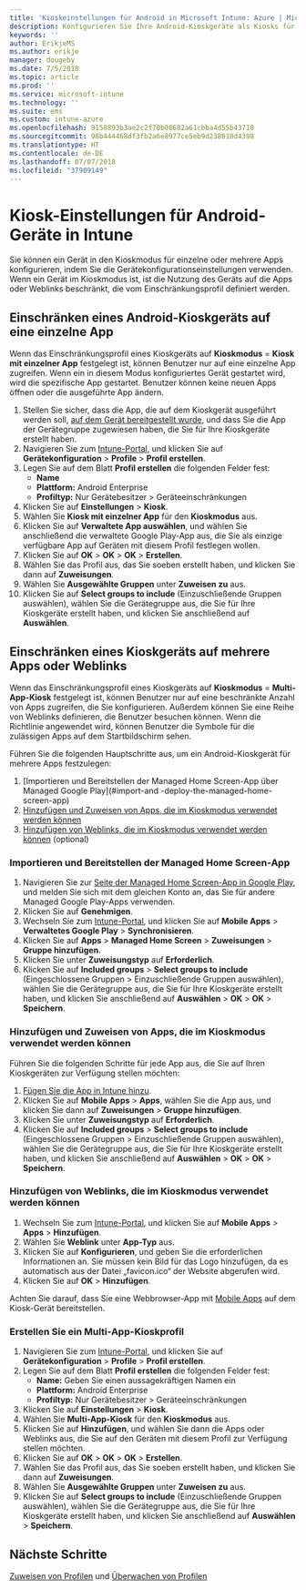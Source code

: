 ```yaml
---
title: 'Kioskeinstellungen für Android in Microsoft Intune: Azure | Microsoft-Dokumentation'
description: Konfigurieren Sie Ihre Android-Kioskgeräte als Kiosks für einzelne und mehrere Apps.
keywords: ''
author: ErikjeMS
ms.author: erikje
manager: dougeby
ms.date: 7/5/2018
ms.topic: article
ms.prod: ''
ms.service: microsoft-intune
ms.technology: ''
ms.suite: ems
ms.custom: intune-azure
ms.openlocfilehash: 9158893b3ae2c2f70b08682a61cbba4d55b43710
ms.sourcegitcommit: 98b444468df3fb2a6e8977ce5eb9d238610d4398
ms.translationtype: HT
ms.contentlocale: de-DE
ms.lasthandoff: 07/07/2018
ms.locfileid: "37909149"
---
```

# <a name="kiosk-settings-for-android-devices-in-intune"></a>Kiosk-Einstellungen für Android-Geräte in Intune

Sie können ein Gerät in den Kioskmodus für einzelne oder mehrere Apps konfigurieren, indem Sie die Gerätekonfigurationseinstellungen verwenden. Wenn ein Gerät im Kioskmodus ist, ist die Nutzung des Geräts auf die Apps oder Weblinks beschränkt, die vom Einschränkungsprofil definiert werden. 

## <a name="restrict-an-android-kiosk-device-to-a-single-app"></a>Einschränken eines Android-Kioskgeräts auf eine einzelne App

Wenn das Einschränkungsprofil eines Kioskgeräts auf **Kioskmodus** = **Kiosk mit einzelner App** festgelegt ist, können Benutzer nur auf eine einzelne App zugreifen. Wenn ein in diesem Modus konfiguriertes Gerät gestartet wird, wird die spezifische App gestartet. Benutzer können keine neuen Apps öffnen oder die ausgeführte App ändern.

1. Stellen Sie sicher, dass die App, die auf dem Kioskgerät ausgeführt werden soll, [auf dem Gerät bereitgestellt wurde](apps-deploy.md), und dass Sie die App der Gerätegruppe zugewiesen haben, die Sie für Ihre Kioskgeräte erstellt haben.
2. Navigieren Sie zum [Intune-Portal](https://portal.azure.com), und klicken Sie auf **Gerätekonfiguration** > **Profile** > **Profil erstellen**.
3. Legen Sie auf dem Blatt **Profil erstellen** die folgenden Felder fest:
     - **Name**
     - **Plattform:** Android Enterprise
     - **Profiltyp:** Nur Gerätebesitzer > Geräteeinschränkungen
4. Klicken Sie auf **Einstellungen** > **Kiosk**.
5. Wählen Sie **Kiosk mit einzelner App** für den **Kioskmodus** aus.
6. Klicken Sie auf **Verwaltete App auswählen**, und wählen Sie anschließend die verwaltete Google Play-App aus, die Sie als einzige verfügbare App auf Geräten mit diesem Profil festlegen wollen.
7. Klicken Sie auf **OK** > **OK** > **OK** > **Erstellen**.
8. Wählen Sie das Profil aus, das Sie soeben erstellt haben, und klicken Sie dann auf **Zuweisungen**.
9. Wählen Sie **Ausgewählte Gruppen** unter **Zuweisen zu** aus.
10. Klicken Sie auf **Select groups to include** (Einzuschließende Gruppen auswählen), wählen Sie die Gerätegruppe aus, die Sie für Ihre Kioskgeräte erstellt haben, und klicken Sie anschließend auf **Auswählen**.

## <a name="restrict-a-kiosk-device-to-a-set-of-apps-or-web-links"></a>Einschränken eines Kioskgeräts auf mehrere Apps oder Weblinks

Wenn das Einschränkungsprofil eines Kioskgeräts auf **Kioskmodus** = **Multi-App-Kiosk** festgelegt ist, können Benutzer nur auf eine beschränkte Anzahl von Apps zugreifen, die Sie konfigurieren. Außerdem können Sie eine Reihe von Weblinks definieren, die Benutzer besuchen können. Wenn die Richtlinie angewendet wird, können Benutzer die Symbole für die zulässigen Apps auf dem Startbildschirm sehen.

Führen Sie die folgenden Hauptschritte aus, um ein Android-Kioskgerät für mehrere Apps festzulegen:

1. [Importieren und Bereitstellen der Managed Home Screen-App über Managed Google Play](#import-and -deploy-the-managed-home-screen-app)
2. [Hinzufügen und Zuweisen von Apps, die im Kioskmodus verwendet werden können](#add-and-assign-apps-that-can-be-used-in-kiosk-mode)
3. [Hinzufügen von Weblinks, die im Kioskmodus verwendet werden können](#add-web-links-that-can-be-used-in-kiosk-mode) (optional)

### <a name="import-and-deply-the-managed-home-screen-app"></a>Importieren und Bereitstellen der Managed Home Screen-App

1. Navigieren Sie zur [Seite der Managed Home Screen-App in Google Play](https://play.google.com/work/apps/details?id=com.microsoft.launcher.enterprise), und melden Sie sich mit dem gleichen Konto an, das Sie für andere Managed Google Play-Apps verwenden.
2. Klicken Sie auf **Genehmigen**.
3. Wechseln Sie zum [Intune-Portal](https://portal.azure.com), und klicken Sie auf **Mobile Apps** > **Verwaltetes Google Play** > **Synchronisieren**.
4. Klicken Sie auf **Apps** > **Managed Home Screen** > **Zuweisungen** > **Gruppe hinzufügen**.
5. Klicken Sie unter **Zuweisungstyp** auf **Erforderlich**.
6. Klicken Sie auf **Included groups** > **Select groups to include** (Eingeschlossene Gruppen > Einzuschließende Gruppen auswählen), wählen Sie die Gerätegruppe aus, die Sie für Ihre Kioskgeräte erstellt haben, und klicken Sie anschließend auf **Auswählen** > **OK** > **OK** > **Speichern**.

### <a name="add-and-assign-apps-that-can-be-used-in-kiosk-mode"></a>Hinzufügen und Zuweisen von Apps, die im Kioskmodus verwendet werden können

Führen Sie die folgenden Schritte für jede App aus, die Sie auf Ihren Kioskgeräten zur Verfügung stellen möchten:

1. [Fügen Sie die App in Intune hinzu](store-apps-android.md).
2. Klicken Sie auf **Mobile Apps** > **Apps**, wählen Sie die App aus, und klicken Sie dann auf **Zuweisungen** > **Gruppe hinzufügen**.
3. Klicken Sie unter **Zuweisungstyp** auf **Erforderlich**.
4. Klicken Sie auf **Included groups** > **Select groups to include** (Eingeschlossene Gruppen > Einzuschließende Gruppen auswählen), wählen Sie die Gerätegruppe aus, die Sie für Ihre Kioskgeräte erstellt haben, und klicken Sie anschließend auf **Auswählen** > **OK** > **OK** > **Speichern**.

### <a name="add-web-links-that-can-be-used-in-kiosk-mode"></a>Hinzufügen von Weblinks, die im Kioskmodus verwendet werden können

1. Wechseln Sie zum [Intune-Portal](https://portal.azure.com), und klicken Sie auf **Mobile Apps** > **Apps** > **Hinzufügen**.
2. Wählen Sie **Weblink** unter **App-Typ** aus.
3. Klicken Sie auf **Konfigurieren**, und geben Sie die erforderlichen Informationen an. Sie müssen kein Bild für das Logo hinzufügen, da es automatisch aus der Datei „favicon.ico“ der Website abgerufen wird.
4. Klicken Sie auf **OK** > **Hinzufügen**.

Achten Sie darauf, dass Sie eine Webbrowser-App mit [Mobile Apps](apps-add.md) auf dem Kiosk-Gerät bereitstellen.

### <a name="create-a-multi-app-kiosk-profile"></a>Erstellen Sie ein Multi-App-Kioskprofil

1. Navigieren Sie zum [Intune-Portal](https://portal.azure.com), und klicken Sie auf **Gerätekonfiguration** > **Profile** > **Profil erstellen**.
3. Legen Sie auf dem Blatt **Profil erstellen** die folgenden Felder fest:
     - **Name:** Geben Sie einen aussagekräftigen Namen ein
     - **Plattform:** Android Enterprise
     - **Profiltyp:** Nur Gerätebesitzer > Geräteeinschränkungen
4. Klicken Sie auf **Einstellungen** > **Kiosk**.
5. Wählen Sie **Multi-App-Kiosk** für den **Kioskmodus** aus.
6. Klicken Sie auf **Hinzufügen**, und wählen Sie dann die Apps oder Weblinks aus, die Sie auf den Geräten mit diesem Profil zur Verfügung stellen möchten.
7. Klicken Sie auf **OK** > **OK** > **OK** > **Erstellen**.
8. Wählen Sie das Profil aus, das Sie soeben erstellt haben, und klicken Sie dann auf **Zuweisungen**.
9. Wählen Sie **Ausgewählte Gruppen** unter **Zuweisen zu** aus.
10. Klicken Sie auf **Select groups to include** (Einzuschließende Gruppen auswählen), wählen Sie die Gerätegruppe aus, die Sie für Ihre Kioskgeräte erstellt haben, und klicken Sie anschließend auf **Auswählen** > **Speichern**.

## <a name="next-steps"></a>Nächste Schritte
[Zuweisen von Profilen](device-profile-assign.md) und [Überwachen von Profilen](device-profile-monitor.md)
